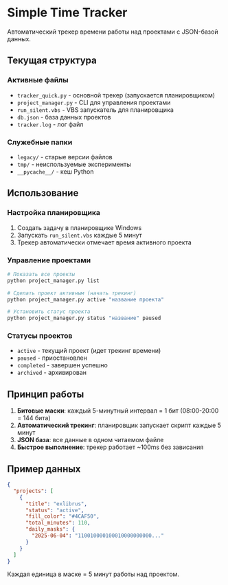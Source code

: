 # Simple Time Tracker

Автоматический трекер времени работы над проектами с JSON-базой данных.

## Текущая структура

### Активные файлы
- `tracker_quick.py` - основной трекер (запускается планировщиком)
- `project_manager.py` - CLI для управления проектами
- `run_silent.vbs` - VBS запускатель для планировщика
- `db.json` - база данных проектов
- `tracker.log` - лог файл

### Служебные папки
- `legacy/` - старые версии файлов
- `tmp/` - неиспользуемые эксперименты  
- `__pycache__/` - кеш Python

## Использование

### Настройка планировщика
1. Создать задачу в планировщике Windows
2. Запускать `run_silent.vbs` каждые 5 минут
3. Трекер автоматически отмечает время активного проекта

### Управление проектами
```bash
# Показать все проекты
python project_manager.py list

# Сделать проект активным (начать трекинг)
python project_manager.py active "название проекта"

# Установить статус проекта
python project_manager.py status "название" paused
```

### Статусы проектов
- `active` - текущий проект (идет трекинг времени)
- `paused` - приостановлен
- `completed` - завершен успешно  
- `archived` - архивирован

## Принцип работы

1. **Битовые маски**: каждый 5-минутный интервал = 1 бит (08:00-20:00 = 144 бита)
2. **Автоматический трекинг**: планировщик запускает скрипт каждые 5 минут
3. **JSON база**: все данные в одном читаемом файле
4. **Быстрое выполнение**: трекер работает ~100ms без зависания

## Пример данных

```json
{
  "projects": [
    {
      "title": "exlibrus",
      "status": "active",
      "fill_color": "#4CAF50",
      "total_minutes": 110,
      "daily_masks": {
        "2025-06-04": "110010000100010000000000..."
      }
    }
  ]
}
```

Каждая единица в маске = 5 минут работы над проектом.
